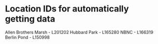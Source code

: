 # Location IDs for automatically getting data

Allen Brothers Marsh - L201202
Hubbard Park - L165280
NBNC - L166319
Berlin Pond - L150998

